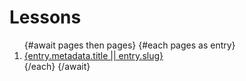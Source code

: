 <script>
  import { getAllContent } from '$lib/content.ts'

  const pages = getAllContent('lessons')
</script>

# Lessons

<ol>
{#await pages then pages}
  {#each pages as entry}
    <li><a href={entry.slug}>{entry.metadata.title || entry.slug}</a></li>
  {/each}
{/await}
</ol>